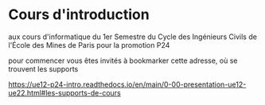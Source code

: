 # Cours d'introduction

aux cours d'informatique du 1er Semestre du Cycle des Ingénieurs Civils de l'École des Mines de Paris pour la promotion P24

pour commencer vous êtes invités à bookmarker cette adresse, où se trouvent les supports

<https://ue12-p24-intro.readthedocs.io/en/main/0-00-presentation-ue12-ue22.html#les-supports-de-cours>
